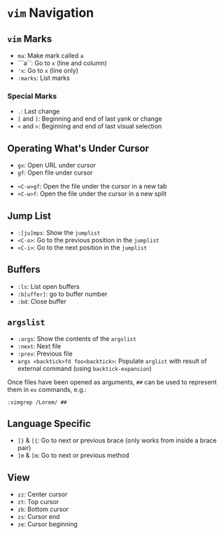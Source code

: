 # `vim` Navigation

## `vim` Marks

- `ma`: Make mark called `a`
- ```a``: Go to `x` (line and column)
- `'x`: Go to `x` (line only)
- `:marks`: List marks

### Special Marks

- `.`: Last change
- `[` and `]`: Beginning and end of last yank or change
- `<` and `>`: Beginning and end of last visual selection

## Operating What's Under Cursor

* `gx`: Open URL under cursor
* `gf`: Open file under cursor
- `<C-w>gf`:  Open the file under the cursor in a new tab
- `<C-w>f`:  Open the file under the cursor in a new split

## Jump List

- `:[ju]mps`: Show the `jumplist`
- `<C-o>`: Go to the previous position in the `jumplist`
- `<C-i>`: Go to the next position in the `jumplist`

## Buffers

- `:ls`: List open buffers
- `:b[uffer]`: go to buffer number 
- `:bd`: Close buffer

## `argslist`

- `:args`: Show the contents of the `argslist`
- `:next`: Next file
- `:prev`: Previous file
- `args <backtick>fd foo<backtick>`: Populate `arglist` with result of external command (using `backtick-expansion`)

Once files have been opened as arguments, `##` can be used to represent them in `ex` commands, e.g.:

	:vimgrep /Lorem/ ##

## Language Specific

* `]}` & `[{`: Go to next or previous brace (only works from inside a brace pair)
* `]m` & `[m`: Go to next or previous method

## View

* `zz`: Center cursor
* `zt`: Top cursor
* `zb`: Bottom cursor
* `zs`: Cursor end
* `ze`: Cursor beginning
